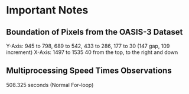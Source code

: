# Important Notes 

## Boundation of Pixels from the OASIS-3 Dataset
Y-Axis: 945 to 798, 689 to 542, 433 to 286, 177 to 30 (147 gap, 109 increment)
X-Axis: 1497 to 1535
40 from the top, to the right and down

## Multiprocessing Speed Times Observations
508.325 seconds (Normal For-loop)
